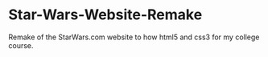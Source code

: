 # Star-Wars-Website-Remake
Remake of the StarWars.com website to how html5 and css3 for my college course.
